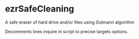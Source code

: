# ezrSafeCleaning
A safe eraser of hard drive and/or files using Gutmann algorithm

Decomments lines inquire in script to precise targets options.
